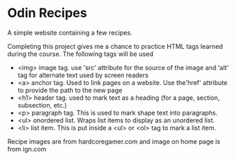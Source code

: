 # Odin Recipes

A simple website containing a few recipes.

Completing this project gives me a chance to practice HTML tags learned during the course. The following tags will be used

- \<img> image tag. use 'src' attribute for the source of the image and 'alt' tag for alternate text used by screen readers
- \<a> anchor tag. Used to link pages on a website. Use the'href' attribute to provide the path to the new page
- \<h1> header tag. used to mark text as a heading (for a page, section, subsection, etc.)
- \<p> paragraph tag. This is used to mark shape text into paragraphs.
- \<ul> onordered list. Wraps list items to display as an unordered list.
- \<li> list item. This is put inside a \<ul> or \<ol> tag to mark a list item.

Recipe images are from hardcoregamer.com and image on home page is from ign.com